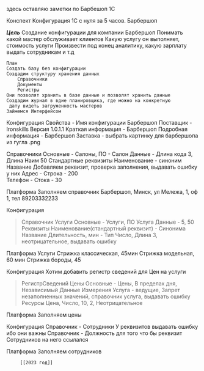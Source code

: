 здесь оставляю заметки по Барбешоп 1С

Конспект Конфигурация 1С с нуля за 5 часов. Барбершоп

***Цель*** 
Создание конфигурации для компании Барбершоп
Понимать какой мастер обслуживает клиентов
Какую услугу он выполняет, стоимость услуги
Произвести под конец аналитику, какую зарплату выдать сотрудникам и т.д

	План
	Создать базу без конфигурации
	Создадим структуру хранения данных
		Справочники
		Документы
		Регистры
	Они позволят хранить в базе данные и позволят хранить данные
	Создадим журнал в вдие планировщика, где можно на конкретную
	 дату видеть загруженность мастеров
	Займемся Интерфейсом
	

Конфигурация
	Свойства - Имя конфигурации Барбершоп
		Поставщик - Ironskills
		Версия 1.0.1.1
		Краткая информация - Барбершоп
		Подробная информация - Барбершоп
		Заставка - выбрать картинку для барбершопа из гугла .png

Справочники
	Основные - Салоны, ПО - Салон
	Данные - Длина кода 3, Длина Наим 50
		Стандартные реквизиты Наименование - синоним Название
		Добавляем реквизит, проверка заполнения, выдавать ошибку у них
			 Адрес - Строка - 200  
			 Телефон - Стока - 30

Платформа
	Заполняем справочник
		 Барбершоп, Минск, ул Мележа, 1, оф 1, тел 89203332233

Конфигурация
> Справочник Услуги
		Основные - Услуги, ПО Услуга
		Данные - 5, 50
		Реквизиты
			Наименование(стандартный реквизит) - Синонима Название
			Длительность, мин -  Тип Число, Длина 3, неотрицательное, выдавать ошибку

Платформа
	Услуги
		Стрижка классическая, 45мин
		Стрижка модельная, 60 мин
		Стрижка бороды, 45

Конфигурация
Хотим добавить регистр сведений для Цен на услуги

> РегистрСведений Цены
		Основные - Цены, В пределах дня, Независимый
		Данные 
			Измерения
				Услуга -  ведущие, Запрет незаполненных значений, справочник услуга, выдавать ошибку
			Ресурсы
				Цена, Число, 10, 2, Неотрицательное

Платформа
	Заполняем цены

Конфигурация
	Справочник - Сотрудники
		У реквизитов выдавать ошибку ибо они важны
	Справочник - Должность для того что бы реквизит Сотрудников на него ссылался
	
Платформа
	Заполняем сотрудников
	
	
	
			
			 
			
		
		 [[2023 год]]